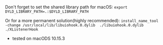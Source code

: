 Don't forget to set the shared library path for macOS:
`export DYLD_LIBRARY_PATH=.:$DYLD_LIBRARY_PATH`

Or for a more permanent solution(highly recommended):
`install_name_tool -change /usr/local/lib/libuiohook.0.dylib  ./libuiohook.0.dylib ./XListenerHook`

- tested on macODS 10.15.3
